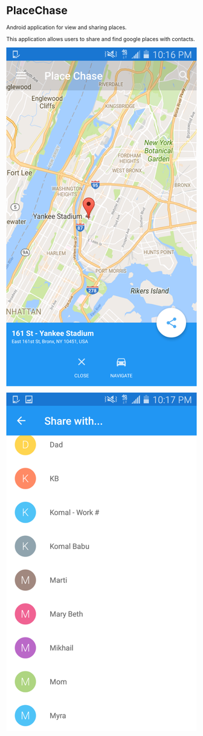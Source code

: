 # PlaceChase
Android application for view and sharing places.

This application allows users to share and find google places with contacts.

![solarized palette](https://github.com/rhill345/PlaceChase/blob/master/screen_nav.png)

![solarized palette](https://github.com/rhill345/PlaceChase/blob/master/screen_share.png)

